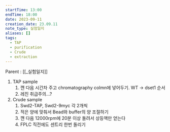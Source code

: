 ```yaml
---
startTime: 13:00
endTime: 18:00
date: 2023-09-11
creation_date: 23.09.11
note_type: 실험일지
aliases: []
tags:
  - TAP
  - purification
  - Crude
  - extraction
---
```


Parent : [[_실험일지]]

1. TAP sample
	1. 깬 다음 시간차 주고 chromatography colmn에 넣어두기. WT → dset1 순서
	2. 레진 취급주의…?
2. Crude sample
	1. Swd2-TAP, Swd2-9myc 각 2개씩
	2. 적은 양에 맞춰서 Bead와  buffer의 양 조절하기
	3. 깬 다음 12000rpm에 20분 이상 돌려서 상등액만 얻는다
	4. FPLC 직전에도 센트리 한번 돌리기
